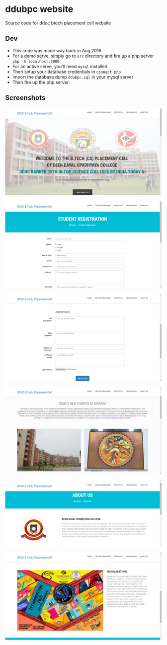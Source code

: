 # ddubpc website

Source code for dduc btech placement cell website

## Dev

- This code was made way back in Aug 2016
- For a demo serve, simply go to `src` directory and fire up a php server `php -S localhost:3000`
- For an active serve, you'll need `mysql` installed
- Then setup your database credentials in `connect.php`
- Import the database dump `ddubpc.sql` in your mysql server
- Then fire up the php server.

## Screenshots

![1](./screenshots/1.png)

![2](./screenshots/2.png)

![3](./screenshots/3.png)

![4](./screenshots/4.png)

![5](./screenshots/5.png)

![6](./screenshots/6.png)
